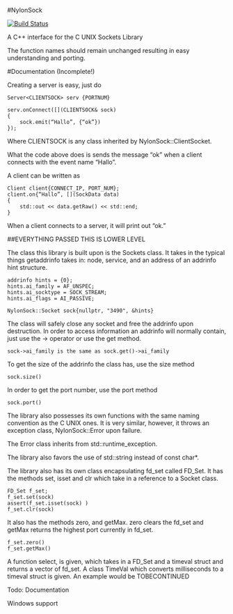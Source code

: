 #NylonSock

[![Build Status](https://travis-ci.org/wileyyugioh/NylonSock.svg)](https://travis-ci.org/wileyyugioh/NylonSock)


A C++ interface for the C UNIX Sockets Library

The function names should remain unchanged resulting in easy understanding and porting.

#Documentation (Incomplete!)

Creating a server is easy, just do

```
Server<CLIENTSOCK> serv {PORTNUM}

serv.onConnect([](CLIENTSOCK& sock)
{
	sock.emit(“Hallo”, {“ok”})
});
```

Where CLIENTSOCK is any class inherited by NylonSock::ClientSocket.

What the code above does is sends the message “ok” when a client connects with the event name “Hallo”.

A client can be written as

```
Client client{CONNECT_IP, PORT_NUM};
client.on{“Hallo”, [](SockData data)
{
	std::out << data.getRaw() << std::end;
}

```

When a client connects to a server, it will print out “ok.”


##EVERYTHING PASSED THIS IS LOWER LEVEL

The class this library is built upon is the Sockets class. It takes in the typical things getaddrinfo takes in: node, service, and an address of an addrinfo hint structure.

```
addrinfo hints = {0};
hints.ai_family = AF_UNSPEC;
hints.ai_socktype = SOCK_STREAM;
hints.ai_flags = AI_PASSIVE;

NylonSock::Socket sock{nullptr, "3490", &hints}
```

The class will safely close any socket and free the addrinfo upon destruction. In order to access information an addrinfo will normally contain, just use the -> operator or use the get method.

```
sock->ai_family is the same as sock.get()->ai_family
```

To get the size of the addrinfo the class has, use the size method

```
sock.size()
```

In order to get the port number, use the port method

```
sock.port()
```

The library also possesses its own functions with the same naming convention as the C UNIX ones. It is very similar, however, it throws an exception class, NylonSock::Error upon failure. 

The Error class inherits from std::runtime_exception.

The library also favors the use of std::string instead of const char*.

The library also has its own class encapsulating fd_set called FD_Set. It has the methods set, isset and clr which take in a reference to a Socket class.

```
FD_Set f_set;
f_set.set(sock)
assert(f_set.isset(sock) )
f_set.clr(sock)
```

It also has the methods zero, and getMax. zero clears the fd_set and getMax returns the highest port currently in fd_set.

```
f_set.zero()
f_set.getMax()
```

A function select, is given, which takes in a FD_Set and a timeval struct and returns a vector of fd_set. A class TimeVal which converts milliseconds to a timeval struct is given. An example would be TOBECONTINUED


Todo:
Documentation

Windows support
